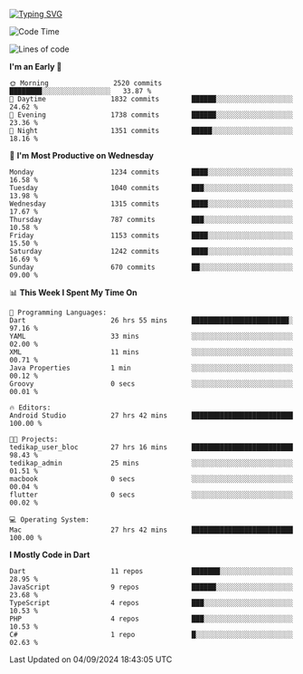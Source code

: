 
<a href="https://git.io/typing-svg"><img src="https://readme-typing-svg.demolab.com?font=Source+Code+Pro&pause=1000&random=false&width=435&lines=Hey+%F0%9F%A5%B6+iam+Yaskraz" alt="Typing SVG" /></a>
<!--START_SECTION:waka-->
![Code Time](http://img.shields.io/badge/Code%20Time-585%20hrs%2039%20mins-blue)

![Lines of code](https://img.shields.io/badge/From%20Hello%20World%20I%27ve%20Written-4.6%20million%20lines%20of%20code-blue)

**I'm an Early 🐤** 

```text
🌞 Morning                2520 commits        ████████░░░░░░░░░░░░░░░░░   33.87 % 
🌆 Daytime                1832 commits        ██████░░░░░░░░░░░░░░░░░░░   24.62 % 
🌃 Evening                1738 commits        ██████░░░░░░░░░░░░░░░░░░░   23.36 % 
🌙 Night                  1351 commits        █████░░░░░░░░░░░░░░░░░░░░   18.16 % 
```
📅 **I'm Most Productive on Wednesday** 

```text
Monday                   1234 commits        ████░░░░░░░░░░░░░░░░░░░░░   16.58 % 
Tuesday                  1040 commits        ███░░░░░░░░░░░░░░░░░░░░░░   13.98 % 
Wednesday                1315 commits        ████░░░░░░░░░░░░░░░░░░░░░   17.67 % 
Thursday                 787 commits         ███░░░░░░░░░░░░░░░░░░░░░░   10.58 % 
Friday                   1153 commits        ████░░░░░░░░░░░░░░░░░░░░░   15.50 % 
Saturday                 1242 commits        ████░░░░░░░░░░░░░░░░░░░░░   16.69 % 
Sunday                   670 commits         ██░░░░░░░░░░░░░░░░░░░░░░░   09.00 % 
```


📊 **This Week I Spent My Time On** 

```text
💬 Programming Languages: 
Dart                     26 hrs 55 mins      ████████████████████████░   97.16 % 
YAML                     33 mins             ░░░░░░░░░░░░░░░░░░░░░░░░░   02.00 % 
XML                      11 mins             ░░░░░░░░░░░░░░░░░░░░░░░░░   00.71 % 
Java Properties          1 min               ░░░░░░░░░░░░░░░░░░░░░░░░░   00.12 % 
Groovy                   0 secs              ░░░░░░░░░░░░░░░░░░░░░░░░░   00.01 % 

🔥 Editors: 
Android Studio           27 hrs 42 mins      █████████████████████████   100.00 % 

🐱‍💻 Projects: 
tedikap_user_bloc        27 hrs 16 mins      █████████████████████████   98.43 % 
tedikap_admin            25 mins             ░░░░░░░░░░░░░░░░░░░░░░░░░   01.51 % 
macbook                  0 secs              ░░░░░░░░░░░░░░░░░░░░░░░░░   00.04 % 
flutter                  0 secs              ░░░░░░░░░░░░░░░░░░░░░░░░░   00.02 % 

💻 Operating System: 
Mac                      27 hrs 42 mins      █████████████████████████   100.00 % 
```

**I Mostly Code in Dart** 

```text
Dart                     11 repos            ███████░░░░░░░░░░░░░░░░░░   28.95 % 
JavaScript               9 repos             ██████░░░░░░░░░░░░░░░░░░░   23.68 % 
TypeScript               4 repos             ███░░░░░░░░░░░░░░░░░░░░░░   10.53 % 
PHP                      4 repos             ███░░░░░░░░░░░░░░░░░░░░░░   10.53 % 
C#                       1 repo              █░░░░░░░░░░░░░░░░░░░░░░░░   02.63 % 
```




 Last Updated on 04/09/2024 18:43:05 UTC
<!--END_SECTION:waka-->
